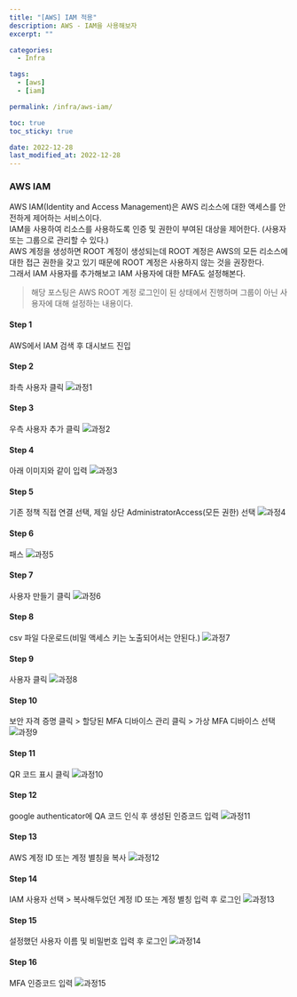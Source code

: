 ```yaml
---
title: "[AWS] IAM 적용"
description: AWS - IAM을 사용해보자
excerpt: ""

categories:
  - Infra

tags:
  - [aws]
  - [iam]

permalink: /infra/aws-iam/

toc: true
toc_sticky: true

date: 2022-12-28
last_modified_at: 2022-12-28
---
```


### AWS IAM
AWS IAM(Identity and Access Management)은 AWS 리소스에 대한 액세스를 안전하게 제어하는 서비스이다.<br>
IAM을 사용하여 리소스를 사용하도록 인증 및 권한이 부여된 대상을 제어한다. (사용자 또는 그룹으로 관리할 수 있다.)<br>
AWS 계정을 생성하면 ROOT 계정이 생성되는데 ROOT 계정은 AWS의 모든 리소스에 대한 접근 권한을 갖고 있기 때문에 ROOT 계정은 사용하지 않는 것을 권장한다.<br>
그래서 IAM 사용자를 추가해보고 IAM 사용자에 대한 MFA도 설정해본다.

> 해당 포스팅은 AWS ROOT 계정 로그인이 된 상태에서 진행하며 그룹이 아닌 사용자에 대해 설정하는 내용이다.

#### Step 1
AWS에서 IAM 검색 후 대시보드 진입

#### Step 2
좌측 사용자 클릭
![과정1](/assets/images/posts/iam/IAM_1.png "1")

#### Step 3
우측 사용자 추가 클릭
![과정2](/assets/images/posts/iam/IAM_2.png "2")

#### Step 4
아래 이미지와 같이 입력
![과정3](/assets/images/posts/iam/IAM_3.png "3")

#### Step 5
기존 정책 직접 연결 선택, 제일 상단 AdministratorAccess(모든 권한) 선택
![과정4](/assets/images/posts/iam/IAM_4.png "4")

#### Step 6
패스
![과정5](/assets/images/posts/iam/IAM_5.png "5")

#### Step 7
사용자 만들기 클릭
![과정6](/assets/images/posts/iam/IAM_6.png "6")

#### Step 8
csv 파일 다운로드(비밀 액세스 키는 노출되어서는 안된다.)
![과정7](/assets/images/posts/iam/IAM_7.png "7")

#### Step 9
사용자 클릭
![과정8](/assets/images/posts/iam/IAM_8.png "8")

#### Step 10
보안 자격 증명 클릭 > 할당된 MFA 디바이스 관리 클릭 > 가상 MFA 디바이스 선택
![과정9](/assets/images/posts/iam/IAM_9.png "9")

#### Step 11
QR 코드 표시 클릭
![과정10](/assets/images/posts/iam/IAM_10.png "10")

#### Step 12
google authenticator에 QA 코드 인식 후 생성된 인증코드 입력
![과정11](/assets/images/posts/iam/IAM_11.png "11")

#### Step 13
AWS 계정 ID 또는 계정 별칭을 복사
![과정12](/assets/images/posts/iam/IAM_12.png "12")

#### Step 14
IAM 사용자 선택 > 복사해두었던 계정 ID 또는 계정 별칭 입력 후 로그인
![과정13](/assets/images/posts/iam/IAM_13.png "13")

#### Step 15
설정했던 사용자 이름 및 비밀번호 입력 후 로그인
![과정14](/assets/images/posts/iam/IAM_14.png "14")

#### Step 16
MFA 인증코드 입력
![과정15](/assets/images/posts/iam/IAM_15.png "15")